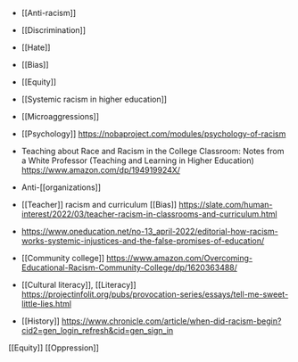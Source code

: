 - [[Anti-racism]]

- [[Discrimination]]
- [[Hate]]
- [[Bias]]
- [[Equity]]
- [[Systemic racism in higher education]]
- [[Microaggressions]]

- [[Psychology]] https://nobaproject.com/modules/psychology-of-racism

- Teaching about Race and Racism in the College Classroom: Notes from a White Professor (Teaching and Learning in Higher Education) https://www.amazon.com/dp/194919924X/

- Anti-[[organizations]]

- [[Teacher]] racism and curriculum [[Bias]] https://slate.com/human-interest/2022/03/teacher-racism-in-classrooms-and-curriculum.html

- https://www.oneducation.net/no-13_april-2022/editorial-how-racism-works-systemic-injustices-and-the-false-promises-of-education/

- [[Community college]] https://www.amazon.com/Overcoming-Educational-Racism-Community-College/dp/1620363488/

- [[Cultural literacy]], [[Literacy]] https://projectinfolit.org/pubs/provocation-series/essays/tell-me-sweet-little-lies.html

- [[History]] https://www.chronicle.com/article/when-did-racism-begin?cid2=gen_login_refresh&cid=gen_sign_in

[[Equity]] [[Oppression]]
